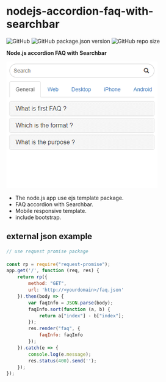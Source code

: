 # nodejs-accordion-faq-with-searchbar
![GitHub](https://img.shields.io/github/license/gnokoheat/nodejs-accordion-faq-with-searchbar) ![GitHub package.json version](https://img.shields.io/github/package-json/v/gnokoheat/nodejs-accordion-faq-with-searchbar) ![GitHub repo size](https://img.shields.io/github/repo-size/gnokoheat/nodejs-accordion-faq-with-searchbar)

**Node.js accordion FAQ with Searchbar**

![](accordion_faq_with_searchbar.gif)

- The node.js app use ejs template package.
- FAQ accordion with Searchbar.
- Mobile responsive template.
- include bootstrap.

## external json example
``` javascript
// use request promise package

const rp = require("request-promise");
app.get('/', function (req, res) {
    return rp({
        method: "GET",
        url: 'http://<yourdomain>/faq.json'
    }).then(body => {
        var faqInfo = JSON.parse(body);
        faqInfo.sort(function (a, b) {
            return a["index"] - b["index"];
        });
        res.render("faq", {
            faqInfo: faqInfo
        });
    }).catch(e => {
        console.log(e.message);
        res.status(400).send('');
    });
});
```
